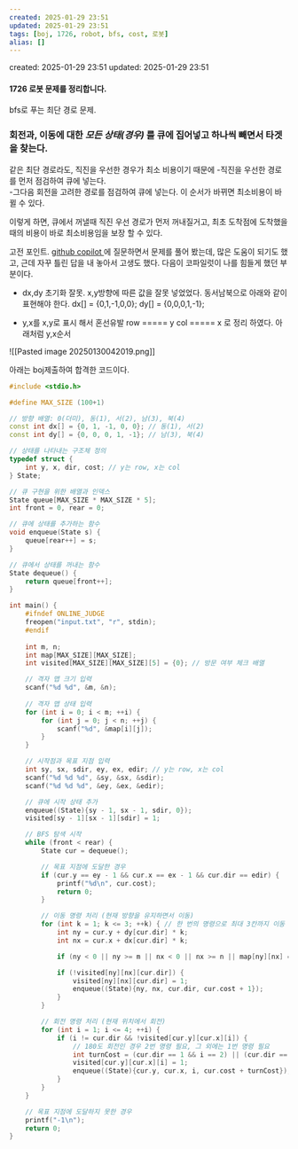```yaml
---
created: 2025-01-29 23:51
updated: 2025-01-29 23:51
tags: [boj, 1726, robot, bfs, cost, 로봇]
alias: []
---
```


created: 2025-01-29 23:51
updated: 2025-01-29 23:51

#### 1726 로봇 문제를 정리합니다.

bfs로 푸는 최단 경로 문제.
### 회전과, 이동에 대한 *모든 상태(경우)* 를 큐에 집어넣고 하나씩 빼면서 타겟을 찾는다.

같은 최단 경로라도, 직진을 우선한 경우가 최소 비용이기 때문에
	-직진을 우선한 경로를 먼저 점검하여 큐에 넣는다.  
	-그다음 회전을 고려한 경로를 점검하여 큐에 넣는다.
이 순서가 바뀌면 최소비용이 바뀔 수 있다.

이렇게 하면, 큐에서 꺼낼때 직진 우선 경로가 먼저 꺼내질거고, 
최초 도착점에 도착했을때의 비용이 바로 최소비용임을 보장 할 수 있다.

고전 포인트.
[github copilot ](http://github.com/copilot)에 질문하면서 문제를 풀어 봤는데,
많은 도움이 되기도 했고, 근데 자꾸 틀린 답을 내 놓아서 고생도 했다.
다음이 코파일럿이 나를 힘들게 했던 부분이다.

- dx,dy 초기화 잘못. x,y방향에 따른 값을 잘못 넣었었다.
동서남북으로 아래와 같이 표현해야 한다.
dx[] = {0,1,-1,0,0};
dy[] = {0,0,0,1,-1};

- y,x를 x,y로 표시 해서 혼선유발
row ===== y
col ===== x
로 정리 하였다.
아래처럼 y,x순서

![[Pasted image 20250130042019.png]]


아래는 boj제출하여 합격한 코드이다.

```cpp
#include <stdio.h>

#define MAX_SIZE (100+1)

// 방향 배열: 0(더미), 동(1), 서(2), 남(3), 북(4)
const int dx[] = {0, 1, -1, 0, 0}; // 동(1), 서(2)
const int dy[] = {0, 0, 0, 1, -1}; // 남(3), 북(4)

// 상태를 나타내는 구조체 정의
typedef struct {
    int y, x, dir, cost; // y는 row, x는 col
} State;

// 큐 구현을 위한 배열과 인덱스
State queue[MAX_SIZE * MAX_SIZE * 5];
int front = 0, rear = 0;

// 큐에 상태를 추가하는 함수
void enqueue(State s) {
    queue[rear++] = s;
}

// 큐에서 상태를 꺼내는 함수
State dequeue() {
    return queue[front++];
}

int main() {
    #ifndef ONLINE_JUDGE
    freopen("input.txt", "r", stdin);
    #endif
    
    int m, n;
    int map[MAX_SIZE][MAX_SIZE];
    int visited[MAX_SIZE][MAX_SIZE][5] = {0}; // 방문 여부 체크 배열

    // 격자 맵 크기 입력
    scanf("%d %d", &m, &n);
    
    // 격자 맵 상태 입력
    for (int i = 0; i < m; ++i) {
        for (int j = 0; j < n; ++j) {
            scanf("%d", &map[i][j]);
        }
    }

    // 시작점과 목표 지점 입력
    int sy, sx, sdir, ey, ex, edir; // y는 row, x는 col
    scanf("%d %d %d", &sy, &sx, &sdir);
    scanf("%d %d %d", &ey, &ex, &edir);

    // 큐에 시작 상태 추가
    enqueue((State){sy - 1, sx - 1, sdir, 0});
    visited[sy - 1][sx - 1][sdir] = 1;

    // BFS 탐색 시작
    while (front < rear) {
        State cur = dequeue();

        // 목표 지점에 도달한 경우
        if (cur.y == ey - 1 && cur.x == ex - 1 && cur.dir == edir) {
            printf("%d\n", cur.cost);
            return 0;
        }

        // 이동 명령 처리 (현재 방향을 유지하면서 이동)
        for (int k = 1; k <= 3; ++k) { // 한 번의 명령으로 최대 3칸까지 이동 가능
            int ny = cur.y + dy[cur.dir] * k;
            int nx = cur.x + dx[cur.dir] * k;

            if (ny < 0 || ny >= m || nx < 0 || nx >= n || map[ny][nx] == 1) break; // 격자를 벗어나거나 장애물이 있는 경우 멈춤

            if (!visited[ny][nx][cur.dir]) {
                visited[ny][nx][cur.dir] = 1;
                enqueue((State){ny, nx, cur.dir, cur.cost + 1});
            }
        }

        // 회전 명령 처리 (현재 위치에서 회전)
        for (int i = 1; i <= 4; ++i) {
            if (i != cur.dir && !visited[cur.y][cur.x][i]) {
                // 180도 회전인 경우 2번 명령 필요, 그 외에는 1번 명령 필요
                int turnCost = (cur.dir == 1 && i == 2) || (cur.dir == 2 && i == 1) || (cur.dir == 3 && i == 4) || (cur.dir == 4 && i == 3) ? 2 : 1;
                visited[cur.y][cur.x][i] = 1;
                enqueue((State){cur.y, cur.x, i, cur.cost + turnCost});
            }
        }
    }

    // 목표 지점에 도달하지 못한 경우
    printf("-1\n");
    return 0;
}
```